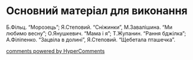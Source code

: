 <div id="hypercomments_widget" class="js-hypercomments-widget invisible"></div>


# Основний матеріал для виконання

Б.Фільц. “Морозець”; Я.Степовий. “Сніжинки”, М.Завалішина. “Ми любимо весну”; О.Янушкевич. “Мама і я”; Т.Жупанин. “Рання бджілка”; А.Філіпенко. “Зацвіла в долині”, Я.Степовий.  “Щебетала пташечка”.  

<div class="js-hypercomments-container">
    <a href="http://hypercomments.com" class="hc-link" title="comments widget">comments powered by HyperComments</a>
</div>